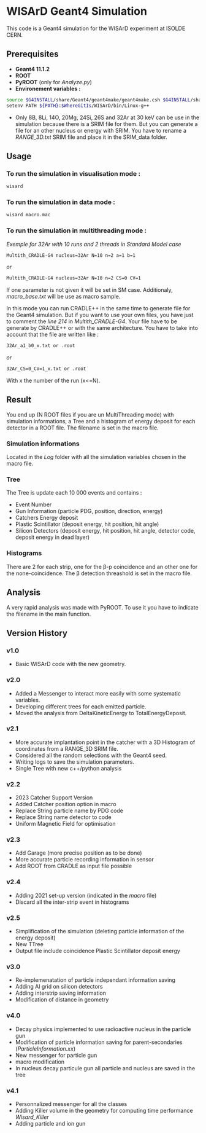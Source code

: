 # WISArD Geant4 Simulation

This code is a Geant4 simulation for the WISArD experiment at ISOLDE CERN.

## Prerequisites
- **Geant4 11.1.2**
- **ROOT** 
- **PyROOT** (only for *Analyze.py*)
- **Environement variables :**
```bash
source $G4INSTALL/share/Geant4/geant4make/geant4make.csh $G4INSTALL/share/Geant4/geant4make/
setenv PATH ${PATH}:$WhereGitIs/WISArD/bin/Linux-g++
```

- Only 8B, 8Li, 14O, 20Mg, 24Si, 26S and 32Ar at 30 keV can be use in the simulation because there is a SRIM file for them. But you can generate a file for an other nucleus or energy with SRIM. You have to rename a *RANGE_3D.txt* SRIM file and place it in the SRIM_data folder.

## Usage
### To run the simulation in visualisation mode :
```bash
wisard 
```
### To run the simulation in data mode :
```bash
wisard macro.mac
```

### To run the simulation in multithreading mode :
*Exemple for 32Ar with 10 runs and 2 threads in Standard Model case*

```bash
Multith_CRADLE-G4 nucleus=32Ar N=10 n=2 a=1 b=1
```
*or*
```bash
Multith_CRADLE-G4 nucleus=32Ar N=10 n=2 CS=0 CV=1
```
If one parameter is not given it will be set in SM case. Additionaly, *macro_base.txt* will be use as macro sample.

In this mode you can run CRADLE++ in the same time to generate file for the Geant4 simulation. But if you want to use your own files, you have just to comment the *line 214* in *Multith_CRADLE-G4*. Your file have to be generate by CRADLE++ or with the same architecture.
You have to take into account that the file are written like :
```bash
32Ar_a1_b0_x.txt or .root
```
*or*
```bash
32Ar_CS=0_CV=1_x.txt or .root
```
With x the number of the run (x<=N).

## Result
You end up (N ROOT files if you are un MultiThreading mode) with simulation informations, a Tree and a histogram of energy deposit for each detector in a ROOT file. The filename is set in the macro file.

### Simulation informations
Located in the *Log* folder with all the simulation variables chosen in the macro file.

### Tree
The Tree is update each 10 000 events and contains :
- Event Number
- Gun Information (particle PDG, position, direction, energy)
- Catchers Energy deposit
- Plastic Scintillator (deposit energy, hit position, hit angle)
- Silicon Detectors (deposit energy, hit position, hit angle, detector code, deposit energy in dead layer)

### Histograms
There are 2 for each strip, one for the β-p coincidence and an other one for the none-coincidence. The β detection threashold is set in the macro file.

## Analysis
A very rapid analysis was made with PyROOT. To use it you have to indicate the filename in the main function.


## Version History

### v1.0
- Basic WISArD code with the new geometry.

### v2.0
- Added a Messenger to interact more easily with some systematic variables.
- Developing different trees for each emitted particle.
- Moved the analysis from DeltaKineticEnergy to TotalEnergyDeposit.

### v2.1
- More accurate implantation point in the catcher with a 3D Histogram of coordinates from a RANGE_3D SRIM file.
- Considered all the random selections with the Geant4 seed.
- Writing logs to save the simulation parameters.
- Single Tree with new c++/python analysis

### v2.2
- 2023 Catcher Support Version
- Added Catcher position option in macro
- Replace String particle name by PDG code
- Replace String name detector to code
- Uniform Magnetic Field for optimisation

### v2.3
- Add Garage (more precise position as to be done)
- More accurate particle recording information in sensor
- Add ROOT from CRADLE as input file possible

### v2.4
- Adding 2021 set-up version (indicated in the *macro* file)
- Discard all the inter-strip event in histograms

### v2.5
- Simplification of the simulation (deleting particle information of the energy deposit)
- New TTree 
- Output file include coincidence Plastic Scintillator deposit energy

### v3.0
- Re-implemenatation of particle independant information saving
- Adding Al grid on silicon detectors
- Adding interstrip saving information
- Modification of distance in geometry

### v4.0
- Decay physics implemented to use radioactive nucleus in the particle gun
- Modification of particle information saving for parent-secondaries (*ParticleInformation.xx*)
- New messenger for particle gun
- macro modification
- In nucleus decay particule gun all particle and nucleus are saved in the tree

### v4.1
- Personnalized messenger for all the classes
- Adding Killer volume in the geometry for computing time performance *Wisard_Killer*
- Adding particle and ion gun